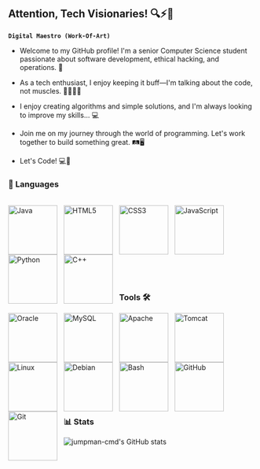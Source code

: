 ## Attention, Tech Visionaries! 🔍⚡👋 

**`Digital Maestro (Work-Of-Art)`**

- Welcome to my GitHub profile! I'm a senior Computer Science student passionate about software development, ethical hacking, and operations. 🚀

- As a tech enthusiast, I enjoy keeping it buff—I'm talking about the code, not muscles. 💪💪😂😂

- I enjoy creating algorithms and simple solutions, and I'm always looking to improve my skills... 💻

- Join me on my journey through the world of programming. Let's work together to build something great. 🛤️🖥️
  
- Let's Code! 💻🚀

### 🧰 Languages
<br/>
<img align="left" alt="Java" width="100px" style="padding-right:10px;" src="https://cdn.jsdelivr.net/gh/devicons/devicon@latest/icons/java/java-original-wordmark.svg" />
<img align="left" alt="HTML5" width="100px" style="padding-right:10px;" src="https://cdn.jsdelivr.net/gh/devicons/devicon@latest/icons/html5/html5-original-wordmark.svg" />
<img align="left" alt="CSS3" width="100px" style="padding-right:10px;" src="https://cdn.jsdelivr.net/gh/devicons/devicon@latest/icons/css3/css3-original-wordmark.svg" />
<img align="left" alt="JavaScript" width="100px" style="padding-right:10px;" src="https://cdn.jsdelivr.net/gh/devicons/devicon/icons/javascript/javascript-plain.svg" />
<img align="left" alt="Python" width="100px" style="padding-right:10px;" src="https://cdn.jsdelivr.net/gh/devicons/devicon@latest/icons/python/python-original-wordmark.svg" />
<img align="left" alt="C++" width="100px" style="padding-right:10px;" src="https://cdn.jsdelivr.net/gh/devicons/devicon@latest/icons/cplusplus/cplusplus-original.svg" /><br/><br/>
<br/>
<br/>
<br/>
<br/>
<br/>
<br/>
<br/>


### Tools 🛠️
<img align="left" alt="Oracle" width="100px" style="padding-right:10px;" src="https://cdn.jsdelivr.net/gh/devicons/devicon@latest/icons/oracle/oracle-original.svg" />
<img align="left" alt="MySQL" width="100px" style="padding-right:10px;" src="https://cdn.jsdelivr.net/gh/devicons/devicon@latest/icons/mysql/mysql-original-wordmark.svg" />
<img align="left" alt="Apache" width="100px" style="padding-right:10px;" src="https://cdn.jsdelivr.net/gh/devicons/devicon@latest/icons/apache/apache-original-wordmark.svg" />
<img align="left" alt="Tomcat" width="100px" style="padding-right:10px;" src="https://cdn.jsdelivr.net/gh/devicons/devicon@latest/icons/tomcat/tomcat-original-wordmark.svg" />
<img align="left" alt="Linux" width="100px" style="padding-right:10px;" src="https://cdn.jsdelivr.net/gh/devicons/devicon/icons/linux/linux-original.svg" />
<img align="left" alt="Debian" width="100px" style="padding-right:10px;" src="https://cdn.jsdelivr.net/gh/devicons/devicon@latest/icons/debian/debian-original-wordmark.svg" />
<img align="left" alt="Bash" width="100px" style="padding-right:10px;" src="https://cdn.jsdelivr.net/gh/devicons/devicon@latest/icons/bash/bash-plain.svg" />
<img align="left" alt="GitHub" width="100px" style="padding-right:10px;" src="https://cdn.jsdelivr.net/gh/devicons/devicon@latest/icons/github/github-original-wordmark.svg" />
<img align="left" alt="Git" width="100px" style="padding-right:10px;" src="https://cdn.jsdelivr.net/gh/devicons/devicon@latest/icons/git/git-original-wordmark.svg" /><br/><br/>
<br/> <br/> <br/> <br/> <br/>
<br/>
<br/>
<br/>

#

<!-- BEGIN GITHUB STATS -->
### 📊 Stats

![jumpman-cmd's GitHub stats](https://github-readme-stats.vercel.app/api?username=jumpman-cmd&show_icons=true&theme=gruvbox)

<!-- ![GitHub Streak](https://streak-stats.demolab.com?user=jumpman-cmd&theme=gruvbox&border_radius=4.5) -->
<!-- END GITHUB STATS -->
